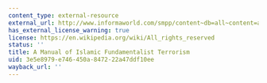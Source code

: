 ```yaml
---
content_type: external-resource
external_url: http://www.informaworld.com/smpp/content~db=all~content=a714005632
has_external_license_warning: true
license: https://en.wikipedia.org/wiki/All_rights_reserved
status: ''
title: A Manual of Islamic Fundamentalist Terrorism
uid: 3e5e8979-e746-450a-8472-22a47ddf10ee
wayback_url: ''
---
```

